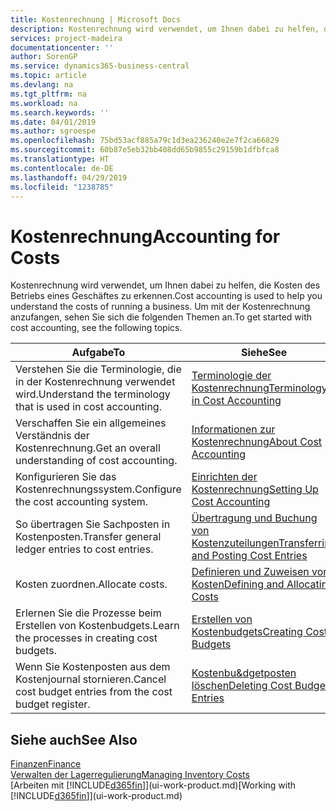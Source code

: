 ```yaml
---
title: Kostenrechnung | Microsoft Docs
description: Kostenrechnung wird verwendet, um Ihnen dabei zu helfen, die Kosten des Betriebs eines Geschäftes zu erkennen. Um mit der Kostenrechnung anzufangen, sehen Sie sich die folgenden Themen an.
services: project-madeira
documentationcenter: ''
author: SorenGP
ms.service: dynamics365-business-central
ms.topic: article
ms.devlang: na
ms.tgt_pltfrm: na
ms.workload: na
ms.search.keywords: ''
ms.date: 04/01/2019
ms.author: sgroespe
ms.openlocfilehash: 75bd53acf885a79c1d3ea236240e2e7f2ca66829
ms.sourcegitcommit: 60b87e5eb32bb408dd65b9855c29159b1dfbfca8
ms.translationtype: HT
ms.contentlocale: de-DE
ms.lasthandoff: 04/29/2019
ms.locfileid: "1238785"
---
```

# <a name="accounting-for-costs"></a><span data-ttu-id="507c0-104">Kostenrechnung</span><span class="sxs-lookup"><span data-stu-id="507c0-104">Accounting for Costs</span></span>
<span data-ttu-id="507c0-105">Kostenrechnung wird verwendet, um Ihnen dabei zu helfen, die Kosten des Betriebs eines Geschäftes zu erkennen.</span><span class="sxs-lookup"><span data-stu-id="507c0-105">Cost accounting is used to help you understand the costs of running a business.</span></span> <span data-ttu-id="507c0-106">Um mit der Kostenrechnung anzufangen, sehen Sie sich die folgenden Themen an.</span><span class="sxs-lookup"><span data-stu-id="507c0-106">To get started with cost accounting, see the following topics.</span></span>  

|<span data-ttu-id="507c0-107">Aufgabe</span><span class="sxs-lookup"><span data-stu-id="507c0-107">To</span></span>|<span data-ttu-id="507c0-108">Siehe</span><span class="sxs-lookup"><span data-stu-id="507c0-108">See</span></span>|  
|--------|---------|  
|<span data-ttu-id="507c0-109">Verstehen Sie die Terminologie, die in der Kostenrechnung verwendet wird.</span><span class="sxs-lookup"><span data-stu-id="507c0-109">Understand the terminology that is used in cost accounting.</span></span>|[<span data-ttu-id="507c0-110">Terminologie der Kostenrechnung</span><span class="sxs-lookup"><span data-stu-id="507c0-110">Terminology in Cost Accounting</span></span>](finance-terminology-in-cost-accounting.md)|  
|<span data-ttu-id="507c0-111">Verschaffen Sie ein allgemeines Verständnis der Kostenrechnung.</span><span class="sxs-lookup"><span data-stu-id="507c0-111">Get an overall understanding of cost accounting.</span></span>|[<span data-ttu-id="507c0-112">Informationen zur Kostenrechnung</span><span class="sxs-lookup"><span data-stu-id="507c0-112">About Cost Accounting</span></span>](finance-about-cost-accounting.md)|  
|<span data-ttu-id="507c0-113">Konfigurieren Sie das Kostenrechnungssystem.</span><span class="sxs-lookup"><span data-stu-id="507c0-113">Configure the cost accounting system.</span></span>|[<span data-ttu-id="507c0-114">Einrichten der Kostenrechnung</span><span class="sxs-lookup"><span data-stu-id="507c0-114">Setting Up Cost Accounting</span></span>](finance-set-up-cost-accounting.md)|  
|<span data-ttu-id="507c0-115">So übertragen Sie Sachposten in Kostenposten.</span><span class="sxs-lookup"><span data-stu-id="507c0-115">Transfer general ledger entries to cost entries.</span></span>|[<span data-ttu-id="507c0-116">Übertragung und Buchung von Kostenzuteilungen</span><span class="sxs-lookup"><span data-stu-id="507c0-116">Transferring and Posting Cost Entries</span></span>](finance-transfer-and-post-cost-entries.md)|  
|<span data-ttu-id="507c0-117">Kosten zuordnen.</span><span class="sxs-lookup"><span data-stu-id="507c0-117">Allocate costs.</span></span>|[<span data-ttu-id="507c0-118">Definieren und Zuweisen von Kosten</span><span class="sxs-lookup"><span data-stu-id="507c0-118">Defining and Allocating Costs</span></span>](finance-define-and-allocate-costs.md)|  
|<span data-ttu-id="507c0-119">Erlernen Sie die Prozesse beim Erstellen von Kostenbudgets.</span><span class="sxs-lookup"><span data-stu-id="507c0-119">Learn the processes in creating cost budgets.</span></span>|[<span data-ttu-id="507c0-120">Erstellen von Kostenbudgets</span><span class="sxs-lookup"><span data-stu-id="507c0-120">Creating Cost Budgets</span></span>](finance-create-cost-budgets.md)|
|<span data-ttu-id="507c0-121">Wenn Sie Kostenposten aus dem Kostenjournal stornieren.</span><span class="sxs-lookup"><span data-stu-id="507c0-121">Cancel cost budget entries from the cost budget register.</span></span>|[<span data-ttu-id="507c0-122">Kostenbu&dgetposten löschen</span><span class="sxs-lookup"><span data-stu-id="507c0-122">Deleting Cost Budget Entries</span></span>](finance-how-to-delete-cost-budget-entries.md)| 


## <a name="see-also"></a><span data-ttu-id="507c0-123">Siehe auch</span><span class="sxs-lookup"><span data-stu-id="507c0-123">See Also</span></span>  
[<span data-ttu-id="507c0-124">Finanzen</span><span class="sxs-lookup"><span data-stu-id="507c0-124">Finance</span></span>](finance.md)  
[<span data-ttu-id="507c0-125">Verwalten der Lagerregulierung</span><span class="sxs-lookup"><span data-stu-id="507c0-125">Managing Inventory Costs</span></span>](finance-manage-inventory-costs.md)  
<span data-ttu-id="507c0-126">[Arbeiten mit [!INCLUDE[d365fin](includes/d365fin_md.md)]](ui-work-product.md)</span><span class="sxs-lookup"><span data-stu-id="507c0-126">[Working with [!INCLUDE[d365fin](includes/d365fin_md.md)]](ui-work-product.md)</span></span>
